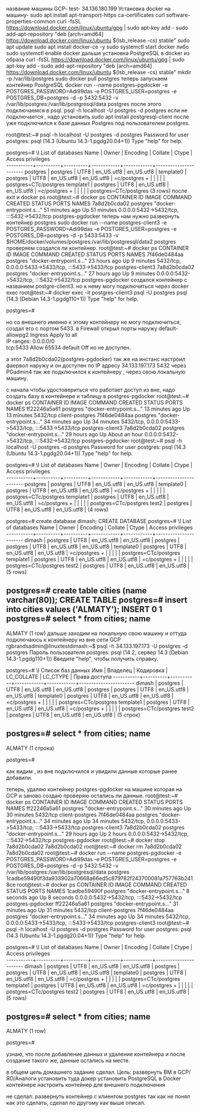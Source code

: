 название машины GCP- test- 34.136.180.199
Установка docker на машину-
sudo apt install apt-transport-https ca-certificates curl software-properties-common
curl -fsSL https://download.docker.com/linux/ubuntu/gpg | sudo apt-key add -
sudo add-apt-repository "deb [arch=amd64] https://download.docker.com/linux/ubuntu $(lsb_release -cs) stable"
sudo apt update
sudo apt install docker-ce -y
sudo systemctl start docker
либо sudo systemctl enable docker
дальше установка PostgreSQL в docker из образа 
curl -fsSL https://download.docker.com/linux/ubuntu/gpg | sudo apt-key add -
sudo add-apt-repository "deb [arch=amd64] https://download.docker.com/linux/ubuntu $(lsb_release -cs) stable"
mkdir -p  /var/lib/postgres
sudo docker pull postgres
теперь запускаем контейнер PostgreSQL
docker run --name postgres-pgdocker -e POSTGRES_PASSWORD=Adi99das -e POSTGRES_USER=postgres -e POSTGRES_DB=postgres -d -p 5432:5432 -v /var/lib/postgres:/var/lib/postgresql/data postgres
после этого подключаемся в psql.
psql -h localhost -U postgres -d postgres 
если не подключается , надо установить sudo apt install postgresql-client 
после уже подключился к базе данных Postgres под пользователем postgres. 

root@test:~# psql -h localhost -U postgres -d postgres
Password for user postgres: 
psql (14.3 (Ubuntu 14.3-1.pgdg20.04+1))
Type "help" for help.

postgres=# \l
                                 List of databases
   Name    |  Owner   | Encoding |  Collate   |   Ctype    |   Access privileges   
-----------+----------+----------+------------+------------+-----------------------
 postgres  | postgres | UTF8     | en_US.utf8 | en_US.utf8 | 
 template0 | postgres | UTF8     | en_US.utf8 | en_US.utf8 | =c/postgres          +
           |          |          |            |            | postgres=CTc/postgres
 template1 | postgres | UTF8     | en_US.utf8 | en_US.utf8 | =c/postgres          +
           |          |          |            |            | postgres=CTc/postgres
(3 rows)
после exit и docker ps
root@test:~# docker ps
CONTAINER ID   IMAGE      COMMAND                  CREATED          STATUS          PORTS                                       NAMES
7a8d2b0cda02   postgres   "docker-entrypoint.s…"   51 minutes ago   Up 51 minutes   0.0.0.0:5432->5432/tcp, :::5432->5432/tcp   postgres-pgdocker
теперь нам нужно развернуть контейнер postgres 
sudo docker run --name postgres-client3 -e POSTGRES_PASSWORD=Adi99das -e POSTGRES_USER=postgres -e POSTGRES_DB=postgres -d -p 5433:5433 -v $HOME/docker/volumes/postgres:/var/lib/postgresql/data2 postgres
проверяем создался ли контейнер. 
root@test:~# docker ps
CONTAINER ID   IMAGE      COMMAND                  CREATED        STATUS         PORTS                                                 NAMES
7f46de0484aa   postgres   "docker-entrypoint.s…"   23 hours ago   Up 9 minutes   5432/tcp, 0.0.0.0:5433->5433/tcp, :::5433->5433/tcp   postgres-client3
7a8d2b0cda02   postgres   "docker-entrypoint.s…"   27 hours ago   Up 9 minutes   0.0.0.0:5432->5432/tcp, :::5432->5432/tcp             postgres-pgdocker
создался контейнер с названием postgre-client3.
но к нему могу подключиться через  docker exec
root@test:~# docker exec -it postgres-client3 psql -U postgres
psql (14.3 (Debian 14.3-1.pgdg110+1))
Type "help" for help.

postgres=# 

но со внешнего именно к этому контейнеру не могу подключиться, создал его с портом 5433. 
в Firewall открыл порты наружу default-allowpg2
Ingress
Apply to all	
IP ranges: 0.0.0.0/0	
tcp:5433
Allow
65534
default
Off
но не доступен. 

а этот 7a8d2b0cda02(postgres-pgdocker) 
так же на инстанс настроил фаервол наружу и он доступен по IP адресу 34.133.197.173 5432 
через PGadmin4 так же подключился к контейнеру , через свою локальную машину. 

с начала чтобы удостовериться что работает доступ из вне, надо создать базу в контейнере и таблицу в postgres-pgdocker 
root@test:~# docker ps
CONTAINER ID   IMAGE      COMMAND                  CREATED          STATUS             PORTS                                                 NAMES
ff22246a5a61   postgres   "docker-entrypoint.s…"   13 minutes ago   Up 13 minutes      5432/tcp                                              client-postgres
7f46de0484aa   postgres   "docker-entrypoint.s…"   34 minutes ago   Up 34 minutes      5432/tcp, 0.0.0.0:5433->5433/tcp, :::5433->5433/tcp   postgres-client3
7a8d2b0cda02   postgres   "docker-entrypoint.s…"   29 hours ago     Up About an hour   0.0.0.0:5432->5432/tcp, :::5432->5432/tcp             postgres-pgdocker
root@test:~# psql -h localhost -U postgres -d postgres
Password for user postgres: 
psql (14.3 (Ubuntu 14.3-1.pgdg20.04+1))
Type "help" for help.

postgres=# \l
                                 List of databases
   Name    |  Owner   | Encoding |  Collate   |   Ctype    |   Access privileges   
-----------+----------+----------+------------+------------+-----------------------
 postgres  | postgres | UTF8     | en_US.utf8 | en_US.utf8 | 
 template0 | postgres | UTF8     | en_US.utf8 | en_US.utf8 | =c/postgres          +
           |          |          |            |            | postgres=CTc/postgres
 template1 | postgres | UTF8     | en_US.utf8 | en_US.utf8 | =c/postgres          +
           |          |          |            |            | postgres=CTc/postgres
 test2     | postgres | UTF8     | en_US.utf8 | en_US.utf8 | 
(4 rows)

postgres=# create database dimash;
CREATE DATABASE
postgres=# \l
                                 List of databases
   Name    |  Owner   | Encoding |  Collate   |   Ctype    |   Access privileges   
-----------+----------+----------+------------+------------+-----------------------
 dimash    | postgres | UTF8     | en_US.utf8 | en_US.utf8 | 
 postgres  | postgres | UTF8     | en_US.utf8 | en_US.utf8 | 
 template0 | postgres | UTF8     | en_US.utf8 | en_US.utf8 | =c/postgres          +
           |          |          |            |            | postgres=CTc/postgres
 template1 | postgres | UTF8     | en_US.utf8 | en_US.utf8 | =c/postgres          +
           |          |          |            |            | postgres=CTc/postgres
 test2     | postgres | UTF8     | en_US.utf8 | en_US.utf8 | 
(5 rows)

postgres=# create table cities (name varchar(80));
CREATE TABLE
postgres=# insert into cities values ('ALMATY');
INSERT 0 1
postgres=# select * from cities;
  name  
--------
 ALMATY
(1 row)
дальше заходим на локальную свою машину и оттуда подключаюсь к контейнеру из вне сети GCP
rgbrandsadmin@linuxtestdimash:~$ psql -h 34.133.197.173 -U postgres -d postgres
Пароль пользователя postgres:
psql (14.2, сервер 14.3 (Debian 14.3-1.pgdg110+1))
Введите "help", чтобы получить справку.

postgres=# \l
                                 Список баз данных
    Имя    | Владелец | Кодировка | LC_COLLATE |  LC_CTYPE  |     Права доступа
-----------+----------+-----------+------------+------------+-----------------------
 dimash    | postgres | UTF8      | en_US.utf8 | en_US.utf8 |
 postgres  | postgres | UTF8      | en_US.utf8 | en_US.utf8 |
 template0 | postgres | UTF8      | en_US.utf8 | en_US.utf8 | =c/postgres          +
           |          |           |            |            | postgres=CTc/postgres
 template1 | postgres | UTF8      | en_US.utf8 | en_US.utf8 | =c/postgres          +
           |          |           |            |            | postgres=CTc/postgres
 test2     | postgres | UTF8      | en_US.utf8 | en_US.utf8 |
(5 строк)

postgres=# select * from cities;
  name
--------
 ALMATY
(1 строка)

postgres=#

как видим , из вне подключился и увидили данные которые ранее добавили. 

теперь, удаляю контейнер postgres-pgdocker на машине которая на GCP и заново создаю проверяю остались ли данные. 
root@test:~# docker ps
CONTAINER ID   IMAGE      COMMAND                  CREATED          STATUS          PORTS                                                 NAMES
ff22246a5a61   postgres   "docker-entrypoint.s…"   30 minutes ago   Up 30 minutes   5432/tcp                                              client-postgres
7f46de0484aa   postgres   "docker-entrypoint.s…"   34 minutes ago   Up 34 minutes   5432/tcp, 0.0.0.0:5433->5433/tcp, :::5433->5433/tcp   postgres-client3
7a8d2b0cda02   postgres   "docker-entrypoint.s…"   29 hours ago     Up 2 hours      0.0.0.0:5432->5432/tcp, :::5432->5432/tcp             postgres-pgdocker
root@test:~# docker stop 7a8d2b0cda02
7a8d2b0cda02
root@test:~# docker rm 7a8d2b0cda02
7a8d2b0cda02
root@test:~# docker run --name postgres-pgdocker -e POSTGRES_PASSWORD=Adi99das -e POSTGRES_USER=postgres -e POSTGRES_DB=postgres -d -p 5432:5432 -v /var/lib/postgres:/var/lib/postgresql/data postgres
1cadbe59490f3da933902a70668a66ed5c879782f243700081a757763b2418ce
root@test:~# docker ps
CONTAINER ID   IMAGE      COMMAND                  CREATED          STATUS          PORTS                                                 NAMES
1cadbe59490f   postgres   "docker-entrypoint.s…"   8 seconds ago    Up 8 seconds    0.0.0.0:5432->5432/tcp, :::5432->5432/tcp             postgres-pgdocker
ff22246a5a61   postgres   "docker-entrypoint.s…"   31 minutes ago   Up 31 minutes   5432/tcp                                              client-postgres
7f46de0484aa   postgres   "docker-entrypoint.s…"   34 minutes ago   Up 34 minutes   5432/tcp, 0.0.0.0:5433->5433/tcp, :::5433->5433/tcp   postgres-client3
root@test:~# psql -h localhost -U postgres -d postgres
Password for user postgres: 
psql (14.3 (Ubuntu 14.3-1.pgdg20.04+1))
Type "help" for help.

postgres=# \l
                                 List of databases
   Name    |  Owner   | Encoding |  Collate   |   Ctype    |   Access privileges   
-----------+----------+----------+------------+------------+-----------------------
 dimash    | postgres | UTF8     | en_US.utf8 | en_US.utf8 | 
 postgres  | postgres | UTF8     | en_US.utf8 | en_US.utf8 | 
 template0 | postgres | UTF8     | en_US.utf8 | en_US.utf8 | =c/postgres          +
           |          |          |            |            | postgres=CTc/postgres
 template1 | postgres | UTF8     | en_US.utf8 | en_US.utf8 | =c/postgres          +
           |          |          |            |            | postgres=CTc/postgres
 test2     | postgres | UTF8     | en_US.utf8 | en_US.utf8 | 
(5 rows)

postgres=# select * from cities;
  name  
--------
 ALMATY
(1 row)

postgres=# 

узнаю, что после добавление данных и удаление контейнера и после создание такого же, данные остались на месте.

в общем цель домашнего задание сделал.
Цель:
развернуть ВМ в GCP/ЯО/Аналоги
установить туда докер
установить PostgreSQL в Docker контейнере
настроить контейнер для внешнего подключения

не сделал: 
развернуть контейнер с клиентом postgres 
так как не понял как это сделать, сделал по другому как выше описал.